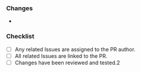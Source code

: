 ### Changes
-

### Checklist
- [ ] Any related Issues are assigned to the PR author.
- [ ] All related Issues are linked to the PR.
- [ ] Changes have been reviewed and tested.2
